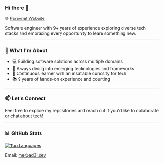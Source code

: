 ### Hi there 👋
🌐 [Personal Website](https://ad3l.dev)

Software engineer with 9+ years of experience exploring diverse tech stacks and embracing every opportunity to learn something new.


---

### 🔧 What I'm About
- 💻 Building software solutions across multiple domains
- 🚀 Always diving into emerging technologies and frameworks
- 🌱 Continuous learner with an insatiable curiosity for tech
- 📚 9 years of hands-on experience and counting
---

### 📫 Let's Connect
Feel free to explore my repositories and reach out if you'd like to collaborate or chat about tech! 

---
<!---
[![AbdelRahman's GitHub stats](https://github-readme-stats.vercel.app/api?username=ad3ldev&show_icons=true&count_private=true)](https://github.com/anuraghazra/github-readme-stats)
-->

### 📊 GitHub Stats
[![Top Languages](https://github-readme-stats.vercel.app/api/top-langs/?username=ad3ldev&langs_count=20&l&layout=pie&exclude_repo=AndroidNanodegree&hide=jupyter%20notebook,mathematica)](https://github.com/anuraghazra/github-readme-stats)



Email: [me@ad3l.dev](mailto:me@ad3l.dev)
<!--
**ad3ldev/ad3ldev** is a ✨ _special_ ✨ repository because its `README.md` (this file) appears on your GitHub profile.

Here are some ideas to get you started:

- 🔭 I’m currently working on ...
- 🌱 I’m currently learning ...
- 👯 I’m looking to collaborate on ...
- 🤔 I’m looking for help with ...
- 💬 Ask me about ...
- 📫 How to reach me: ...
- 😄 Pronouns: ...
- ⚡ Fun fact: ...
-->
